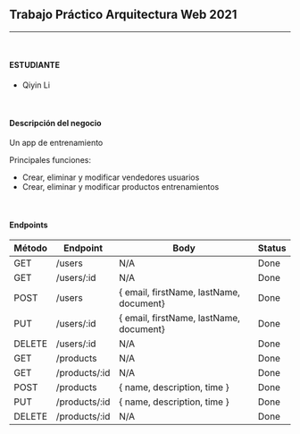 ## Trabajo Práctico Arquitectura Web 2021

---

<br>

#### ESTUDIANTE
- Qiyin Li


<br>

#### Descripción del negocio
Un app de entrenamiento

Principales funciones:
- Crear, eliminar y modificar vendedores usuarios
- Crear, eliminar y modificar productos entrenamientos


<br>

#### Endpoints
|Método|Endpoint|Body|Status|
|---|---|---|---|
|GET|/users|N/A|Done
|GET|/users/:id|N/A|Done
|POST|/users|{ email, firstName, lastName, document}|Done
|PUT|/users/:id|{ email, firstName, lastName, document}|Done
|DELETE|/users/:id|N/A|Done
|GET|/products|N/A|Done
|GET|/products/:id|N/A|Done
|POST|/products|{ name, description, time }|Done
|PUT|/products/:id|{ name, description, time }|Done
|DELETE|/products/:id|N/A|Done